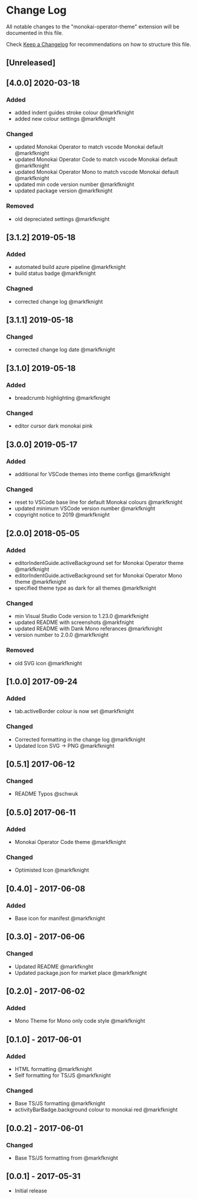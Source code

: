 # Change Log
All notable changes to the "monokai-operator-theme" extension will be documented in this file.

Check [Keep a Changelog](http://keepachangelog.com/) for recommendations on how to structure this file.

## [Unreleased]

## [4.0.0] 2020-03-18
### Added
- added indent guides stroke colour @markfknight
- added new colour settings @markfknight

### Changed
- updated Monokai Operator to match vscode Monokai default @markfknight
- updated Monokai Operator Code to match vscode Monokai default @markfknight
- updated Monokai Operator Mono to match vscode Monokai default @markfknight
- updated min code version number @markfknight
- updated package version @markfknight

### Removed
- old depreciated settings @markfknight

## [3.1.2] 2019-05-18
### Added
- automated build azure pipeline @markfknight
- build status badge @markfknight

### Chagned
- corrected change log @markfknight

## [3.1.1] 2019-05-18
### Changed
- corrected change log date @markfknight

## [3.1.0] 2019-05-18
### Added
- breadcrumb highlighting @markfknight

### Changed
- editor cursor dark monokai pink

## [3.0.0] 2019-05-17
### Added
- additional for VSCode themes into theme configs @markfknight

### Changed
- reset to VSCode base line for default Monokai colours @markfknight
- updated minimum VSCode version number @markfknight
- copyright notice to 2019 @markfknight

## [2.0.0] 2018-05-05
### Added
- editorIndentGuide.activeBackground set for Monokai Operator theme @markfknight
- editorIndentGuide.activeBackground set for Monokai Operator Mono theme @markfknight
- specified theme type as dark for all themes @markfknight

### Changed
- min Visual Studio Code version to 1.23.0 @markfknight
- updated README with screenshots @markfnight
- updated README with Dank Mono referances @markfknight
- version number to 2.0.0 @markfknight

### Removed
- old SVG icon @markfknight

## [1.0.0] 2017-09-24
### Added
- tab.activeBorder colour is now set @markfknight

### Changed
- Corrected formatting in the change log @markfknight
- Updated Icon SVG -> PNG @markfknight

## [0.5.1] 2017-06-12
### Changed
- README Typos @schwuk

## [0.5.0] 2017-06-11
### Added
- Monokai Operator Code theme @markfknight

### Changed
- Optimisted Icon @markfknight

## [0.4.0] - 2017-06-08
### Added
- Base icon for manifest @markfknight

## [0.3.0] - 2017-06-06
### Changed
- Updated README @markfknght
- Updated package.json for market place @markfknight

## [0.2.0] - 2017-06-02
### Added
- Mono Theme for Mono only code style @markfknight

## [0.1.0] - 2017-06-01
### Added
- HTML formatting @markfknight
- Self formatting for TS/JS @markfknight

### Changed
- Base TS/JS formatting @markfknight
- activityBarBadge.background colour to monokai red @markfknight

## [0.0.2] - 2017-06-01
### Changed
- Base TS/JS formatting from @markfknight

## [0.0.1] - 2017-05-31
- Initial release
